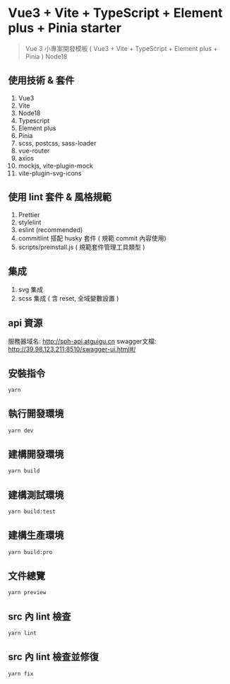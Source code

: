 # Vue3 + Vite + TypeScript + Element plus + Pinia starter

> Vue 3 小專案開發模板 ( Vue3 + Vite + TypeScript + Element plus + Pinia ) Node18

## 使用技術 & 套件

1. Vue3
2. Vite
3. Node18
4. Typescript
5. Element plus
6. Pinia
7. scss, postcss, sass-loader
8. vue-router
9. axios
10. mockjs, vite-plugin-mock
11. vite-plugin-svg-icons

## 使用 lint 套件 & 風格規範

1. Prettier
2. stylelint
3. eslint (recommended)
3. commitlint  搭配 husky 套件 ( 規範 commit 內容使用)
4. scripts/preinstall.js ( 規範套件管理工具類型 )

## 集成

1. svg 集成
2. scss 集成 ( 含 reset, 全域變數設置 )

## api 資源
服務器域名: http://sph-api.atguigu.cn
swagger文檔: http://39.98.123.211:8510/swagger-ui.html#/


## 安裝指令

```bash
yarn
```

## 執行開發環境

```bash
yarn dev
```

## 建構開發環境

```bash
yarn build
```

## 建構測試環境

```bash
yarn build:test
```

## 建構生產環境

```bash
yarn build:pro
```

## 文件總覽

```bash
yarn preview
```

## src 內 lint 檢查

```bash
yarn lint
```

## src 內 lint 檢查並修復

```bash
yarn fix
```
